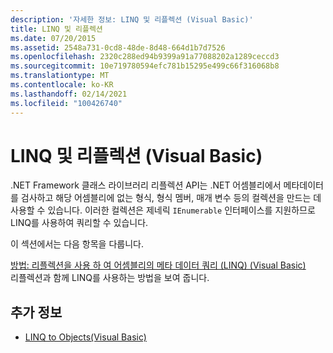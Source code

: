 ```yaml
---
description: '자세한 정보: LINQ 및 리플렉션 (Visual Basic)'
title: LINQ 및 리플렉션
ms.date: 07/20/2015
ms.assetid: 2548a731-0cd8-48de-8d48-664d1b7d7526
ms.openlocfilehash: 2320c288ed94b9399a91a77088202a1289ceccd3
ms.sourcegitcommit: 10e719780594efc781b15295e499c66f316068b8
ms.translationtype: MT
ms.contentlocale: ko-KR
ms.lasthandoff: 02/14/2021
ms.locfileid: "100426740"
---
```

# <a name="linq-and-reflection-visual-basic"></a>LINQ 및 리플렉션 (Visual Basic)

.NET Framework 클래스 라이브러리 리플렉션 API는 .NET 어셈블리에서 메타데이터를 검사하고 해당 어셈블리에 없는 형식, 형식 멤버, 매개 변수 등의 컬렉션을 만드는 데 사용할 수 있습니다. 이러한 컬렉션은 제네릭 `IEnumerable` 인터페이스를 지원하므로 LINQ를 사용하여 쿼리할 수 있습니다.  
  
 이 섹션에서는 다음 항목을 다룹니다.  
  
 [방법: 리플렉션을 사용 하 여 어셈블리의 메타 데이터 쿼리 (LINQ) (Visual Basic)](how-to-query-an-assembly-s-metadata-with-reflection-linq.md)  
 리플렉션과 함께 LINQ를 사용하는 방법을 보여 줍니다.  
  
## <a name="see-also"></a>추가 정보

- [LINQ to Objects(Visual Basic)](linq-to-objects.md)
